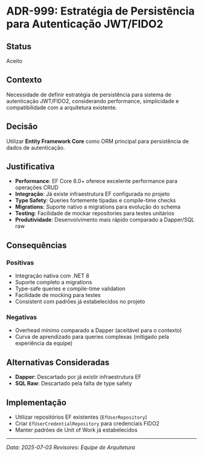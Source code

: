 # ADR-999: Estratégia de Persistência para Autenticação JWT/FIDO2

## Status
Aceito

## Contexto
Necessidade de definir estratégia de persistência para sistema de autenticação JWT/FIDO2, considerando performance, simplicidade e compatibilidade com a arquitetura existente.

## Decisão
Utilizar **Entity Framework Core** como ORM principal para persistência de dados de autenticação.

## Justificativa
- **Performance**: EF Core 8.0+ oferece excelente performance para operações CRUD
- **Integração**: Já existe infraestrutura EF configurada no projeto
- **Type Safety**: Queries fortemente tipadas e compile-time checks
- **Migrations**: Suporte nativo a migrations para evolução do schema
- **Testing**: Facilidade de mockar repositories para testes unitários
- **Produtividade**: Desenvolvimento mais rápido comparado a Dapper/SQL raw

## Consequências
### Positivas
- Integração nativa com .NET 8
- Suporte completo a migrations
- Type-safe queries e compile-time validation
- Facilidade de mocking para testes
- Consistent com padrões já estabelecidos no projeto

### Negativas
- Overhead mínimo comparado a Dapper (aceitável para o contexto)
- Curva de aprendizado para queries complexas (mitigado pela experiência da equipe)

## Alternativas Consideradas
- **Dapper**: Descartado por já existir infraestrutura EF
- **SQL Raw**: Descartado pela falta de type safety

## Implementação
- Utilizar repositórios EF existentes (`EfUserRepository`)
- Criar `EfUserCredentialRepository` para credenciais FIDO2
- Manter padrões de Unit of Work já estabelecidos

---
*Data: 2025-07-03*
*Revisores: Equipe de Arquitetura*
